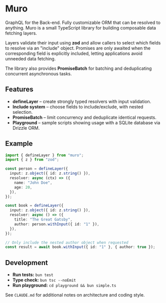 # Muro
GraphQL for the Back-end. Fully customizable ORM that can be resolved to anything.
Muro is a small TypeScript library for building composable data fetching layers.

Layers validate their input using **zod** and allow callers to select which
fields to resolve via an "include" object. Promises are only awaited when the
corresponding field is explicitly included, letting applications avoid unneeded
data fetching.

The library also provides **PromiseBatch** for batching and deduplicating
concurrent asynchronous tasks.

## Features

- **defineLayer** – create strongly typed resolvers with input validation.
- **Include system** – choose fields to include/exclude, with nested selection.
- **PromiseBatch** – limit concurrency and deduplicate identical requests.
- **Playground** – sample scripts showing usage with a SQLite database via
  Drizzle ORM.

## Example

```ts
import { defineLayer } from "muro";
import { z } from "zod";

const person = defineLayer({
  input: z.object({ id: z.string() }),
  resolver: async (ctx) => ({
    name: "John Doe",
    age: 20,
  }),
});

const book = defineLayer({
  input: z.object({ id: z.string() }),
  resolver: async () => ({
    title: "The Great Gatsby",
    author: person.withInput({ id: "1" }),
  }),
});

// Only include the nested author object when requested
const result = await book.withInput({ id: "1" }, { author: true });
```

## Development

- **Run tests:** `bun test`
- **Type check:** `bun tsc --noEmit`
- **Run playground:** `cd playground && bun simple.ts`

See `CLAUDE.md` for additional notes on architecture and coding style.

